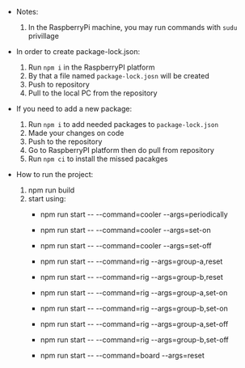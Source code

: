 * Notes:
	1. In the RaspberryPi machine, you may run commands with `sudu` privillage

* In order to create package-lock.json:
	1. Run `npm i` in the RaspberryPI platform
	2. By that a file named `package-lock.josn` will be created
	2. Push to repository
	3. Pull to the local PC from the repository

* If you need to add a new package:
	1. Run `npm i` to add needed packages to `package-lock.json`
	2. Made your changes on code
	3. Push to the repository
	4. Go to RaspberryPI platform then do pull from repository
	5. Run `npm ci` to install the missed pacakges

* How to run the project:
	1. npm run build
	2. start using:
		- npm run start -- --command=cooler --args=periodically
		- npm run start -- --command=cooler --args=set-on
		- npm run start -- --command=cooler --args=set-off
		
		- npm run start -- --command=rig --args=group-a,reset
		- npm run start -- --command=rig --args=group-b,reset
		- npm run start -- --command=rig --args=group-a,set-on
		- npm run start -- --command=rig --args=group-b,set-on
		- npm run start -- --command=rig --args=group-a,set-off
		- npm run start -- --command=rig --args=group-b,set-off
		
		- npm run start -- --command=board --args=reset
